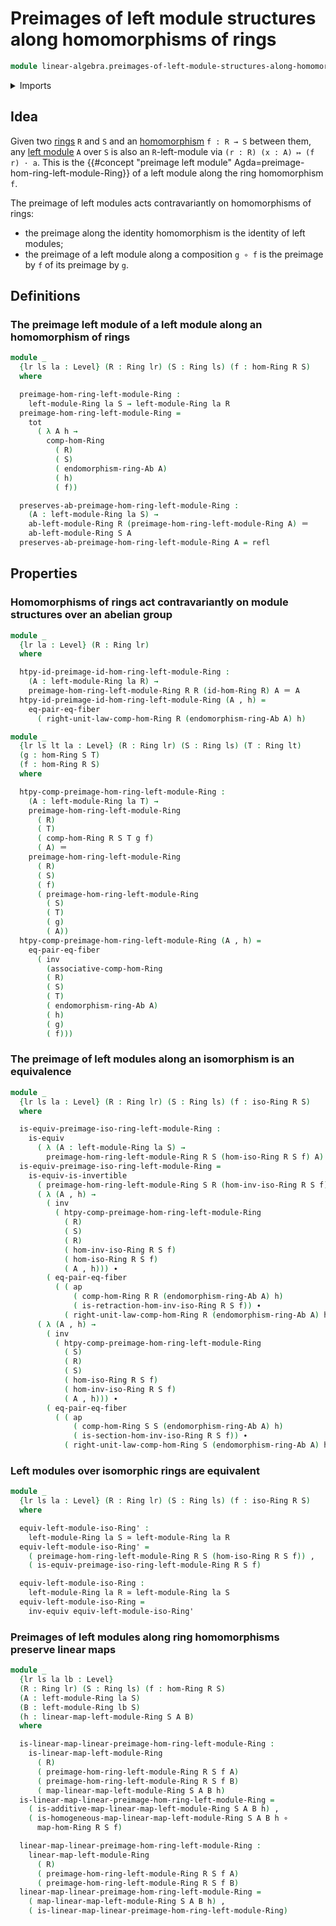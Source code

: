# Preimages of left module structures along homomorphisms of rings

```agda
module linear-algebra.preimages-of-left-module-structures-along-homomorphisms-of-rings where
```

<details><summary>Imports</summary>

```agda
open import elementary-number-theory.ring-of-integers

open import foundation.action-on-identifications-functions
open import foundation.dependent-pair-types
open import foundation.equality-dependent-pair-types
open import foundation.equivalences
open import foundation.function-types
open import foundation.functoriality-dependent-pair-types
open import foundation.identity-types
open import foundation.propositions
open import foundation.sets
open import foundation.universe-levels

open import group-theory.abelian-groups
open import group-theory.addition-homomorphisms-abelian-groups
open import group-theory.endomorphism-rings-abelian-groups
open import group-theory.homomorphisms-abelian-groups

open import linear-algebra.left-modules-rings
open import linear-algebra.linear-maps-left-modules-rings

open import ring-theory.function-rings
open import ring-theory.homomorphisms-rings
open import ring-theory.isomorphisms-rings
open import ring-theory.opposite-rings
open import ring-theory.rings
```

</details>

## Idea

Given two [rings](ring-theory.rings.md) `R` and `S` and an
[homomorphism](ring-theory.homomorphisms-rings.md) `f : R → S` between them, any
[left module](linear-algebra.left-modules-rings.md) `A` over `S` is also an
`R`-left-module via `(r : R) (x : A) ↦ (f r) · a`. This is the
{{#concept "preimage left module" Agda=preimage-hom-ring-left-module-Ring}} of a
left module along the ring homomorphism `f`.

The preimage of left modules acts contravariantly on homomorphisms of rings:

- the preimage along the identity homomorphism is the identity of left modules;
- the preimage of a left module along a composition `g ∘ f` is the preimage by
  `f` of its preimage by `g`.

## Definitions

### The preimage left module of a left module along an homomorphism of rings

```agda
module _
  {lr ls la : Level} (R : Ring lr) (S : Ring ls) (f : hom-Ring R S)
  where

  preimage-hom-ring-left-module-Ring :
    left-module-Ring la S → left-module-Ring la R
  preimage-hom-ring-left-module-Ring =
    tot
      ( λ A h →
        comp-hom-Ring
          ( R)
          ( S)
          ( endomorphism-ring-Ab A)
          ( h)
          ( f))

  preserves-ab-preimage-hom-ring-left-module-Ring :
    (A : left-module-Ring la S) →
    ab-left-module-Ring R (preimage-hom-ring-left-module-Ring A) ＝
    ab-left-module-Ring S A
  preserves-ab-preimage-hom-ring-left-module-Ring A = refl
```

## Properties

### Homomorphisms of rings act contravariantly on module structures over an abelian group

```agda
module _
  {lr la : Level} (R : Ring lr)
  where

  htpy-id-preimage-id-hom-ring-left-module-Ring :
    (A : left-module-Ring la R) →
    preimage-hom-ring-left-module-Ring R R (id-hom-Ring R) A ＝ A
  htpy-id-preimage-id-hom-ring-left-module-Ring (A , h) =
    eq-pair-eq-fiber
      ( right-unit-law-comp-hom-Ring R (endomorphism-ring-Ab A) h)

module _
  {lr ls lt la : Level} (R : Ring lr) (S : Ring ls) (T : Ring lt)
  (g : hom-Ring S T)
  (f : hom-Ring R S)
  where

  htpy-comp-preimage-hom-ring-left-module-Ring :
    (A : left-module-Ring la T) →
    preimage-hom-ring-left-module-Ring
      ( R)
      ( T)
      ( comp-hom-Ring R S T g f)
      ( A) ＝
    preimage-hom-ring-left-module-Ring
      ( R)
      ( S)
      ( f)
      ( preimage-hom-ring-left-module-Ring
        ( S)
        ( T)
        ( g)
        ( A))
  htpy-comp-preimage-hom-ring-left-module-Ring (A , h) =
    eq-pair-eq-fiber
      ( inv
        (associative-comp-hom-Ring
        ( R)
        ( S)
        ( T)
        ( endomorphism-ring-Ab A)
        ( h)
        ( g)
        ( f)))
```

### The preimage of left modules along an isomorphism is an equivalence

```agda
module _
  {lr ls la : Level} (R : Ring lr) (S : Ring ls) (f : iso-Ring R S)
  where

  is-equiv-preimage-iso-ring-left-module-Ring :
    is-equiv
      ( λ (A : left-module-Ring la S) →
        preimage-hom-ring-left-module-Ring R S (hom-iso-Ring R S f) A)
  is-equiv-preimage-iso-ring-left-module-Ring =
    is-equiv-is-invertible
      ( preimage-hom-ring-left-module-Ring S R (hom-inv-iso-Ring R S f))
      ( λ (A , h) →
        ( inv
          ( htpy-comp-preimage-hom-ring-left-module-Ring
            ( R)
            ( S)
            ( R)
            ( hom-inv-iso-Ring R S f)
            ( hom-iso-Ring R S f)
            ( A , h))) ∙
        ( eq-pair-eq-fiber
          ( ( ap
              ( comp-hom-Ring R R (endomorphism-ring-Ab A) h)
              ( is-retraction-hom-inv-iso-Ring R S f)) ∙
            ( right-unit-law-comp-hom-Ring R (endomorphism-ring-Ab A) h))))
      ( λ (A , h) →
        ( inv
          ( htpy-comp-preimage-hom-ring-left-module-Ring
            ( S)
            ( R)
            ( S)
            ( hom-iso-Ring R S f)
            ( hom-inv-iso-Ring R S f)
            ( A , h))) ∙
        ( eq-pair-eq-fiber
          ( ( ap
              ( comp-hom-Ring S S (endomorphism-ring-Ab A) h)
              ( is-section-hom-inv-iso-Ring R S f)) ∙
            ( right-unit-law-comp-hom-Ring S (endomorphism-ring-Ab A) h))))
```

### Left modules over isomorphic rings are equivalent

```agda
module _
  {lr ls la : Level} (R : Ring lr) (S : Ring ls) (f : iso-Ring R S)
  where

  equiv-left-module-iso-Ring' :
    left-module-Ring la S ≃ left-module-Ring la R
  equiv-left-module-iso-Ring' =
    ( preimage-hom-ring-left-module-Ring R S (hom-iso-Ring R S f)) ,
    ( is-equiv-preimage-iso-ring-left-module-Ring R S f)

  equiv-left-module-iso-Ring :
    left-module-Ring la R ≃ left-module-Ring la S
  equiv-left-module-iso-Ring =
    inv-equiv equiv-left-module-iso-Ring'
```

### Preimages of left modules along ring homomorphisms preserve linear maps

```agda
module _
  {lr ls la lb : Level}
  (R : Ring lr) (S : Ring ls) (f : hom-Ring R S)
  (A : left-module-Ring la S)
  (B : left-module-Ring lb S)
  (h : linear-map-left-module-Ring S A B)
  where

  is-linear-map-linear-preimage-hom-ring-left-module-Ring :
    is-linear-map-left-module-Ring
      ( R)
      ( preimage-hom-ring-left-module-Ring R S f A)
      ( preimage-hom-ring-left-module-Ring R S f B)
      ( map-linear-map-left-module-Ring S A B h)
  is-linear-map-linear-preimage-hom-ring-left-module-Ring =
    ( is-additive-map-linear-map-left-module-Ring S A B h) ,
    ( is-homogeneous-map-linear-map-left-module-Ring S A B h ∘
      map-hom-Ring R S f)

  linear-map-linear-preimage-hom-ring-left-module-Ring :
    linear-map-left-module-Ring
      ( R)
      ( preimage-hom-ring-left-module-Ring R S f A)
      ( preimage-hom-ring-left-module-Ring R S f B)
  linear-map-linear-preimage-hom-ring-left-module-Ring =
    ( map-linear-map-left-module-Ring S A B h) ,
    ( is-linear-map-linear-preimage-hom-ring-left-module-Ring)
```
